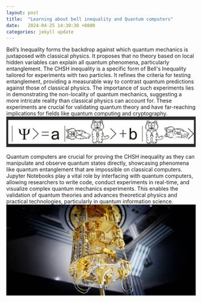 ```yaml
---
layout: post
title:  "Learning about bell inequality and Quantum computers"
date:   2024-04-25 14:30:30 +0800
categories: jekyll update
---
```

Bell’s Inequality forms the backdrop against which quantum mechanics is juxtaposed with classical physics. It proposes that no theory based on local hidden variables can explain all quantum phenomena, particularly entanglement. The CHSH inequality is a specific form of Bell's Inequality tailored for experiments with two particles. It refines the criteria for testing entanglement, providing a measurable way to contrast quantum predictions against those of classical physics. The importance of such experiments lies in demonstrating the non-locality of quantum mechanics, suggesting a more intricate reality than classical physics can account for. These experiments are crucial for validating quantum theory and have far-reaching implications for fields like quantum computing and cryptography.
![Image name](/images/bell.png)

Quantum computers are crucial for proving the CHSH inequality as they can manipulate and observe quantum states directly, showcasing phenomena like quantum entanglement that are impossible on classical computers. Jupyter Notebooks play a vital role by interfacing with quantum computers, allowing researchers to write code, conduct experiments in real-time, and visualize complex quantum mechanics experiments. This enables the validation of quantum theories and advances theoretical physics and practical technologies, particularly in quantum information science.
![Image name](/images/Quantum.png)
